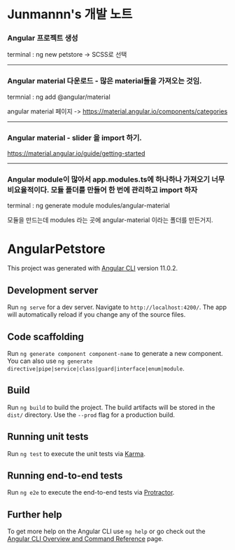 # Junmannn's 개발 노트
### Angular 프로젝트 생성
terminal : ng new petstore
-> SCSS로 선택
***
### Angular material 다운로드 - 많은 material들을 가져오는 것임.
termnial : ng add @angular/material

angular material 페이지 -> https://material.angular.io/components/categories  
***

### Angular material - slider 을 import 하기.  
https://material.angular.io/guide/getting-started
***

### Angular module이 많아서 app.modules.ts에 하나하나 가져오기 너무 비요율적이다. 모듈 폴더를 만들어 한 번에 관리하고 import 하자
terminal : ng generate module modules/angular-material

모듈을 만드는데 modules 라는 곳에 angular-material 이라는 폴더를 만든거지.

# AngularPetstore

This project was generated with [Angular CLI](https://github.com/angular/angular-cli) version 11.0.2.

## Development server

Run `ng serve` for a dev server. Navigate to `http://localhost:4200/`. The app will automatically reload if you change any of the source files.

## Code scaffolding

Run `ng generate component component-name` to generate a new component. You can also use `ng generate directive|pipe|service|class|guard|interface|enum|module`.

## Build

Run `ng build` to build the project. The build artifacts will be stored in the `dist/` directory. Use the `--prod` flag for a production build.

## Running unit tests

Run `ng test` to execute the unit tests via [Karma](https://karma-runner.github.io).

## Running end-to-end tests

Run `ng e2e` to execute the end-to-end tests via [Protractor](http://www.protractortest.org/).

## Further help

To get more help on the Angular CLI use `ng help` or go check out the [Angular CLI Overview and Command Reference](https://angular.io/cli) page.


